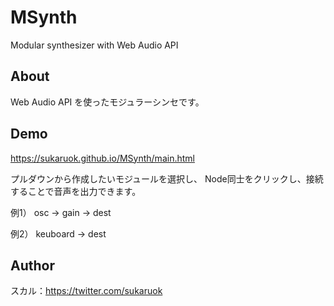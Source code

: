 # MSynth
Modular synthesizer with Web Audio API

## About
Web Audio API を使ったモジュラーシンセです。

## Demo
https://sukaruok.github.io/MSynth/main.html

プルダウンから作成したいモジュールを選択し、
Node同士をクリックし、接続することで音声を出力できます。


例1）
osc → gain → dest

例2）
keuboard → dest

## Author
スカル：https://twitter.com/sukaruok
